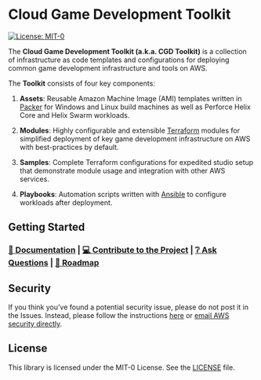 # Cloud Game Development Toolkit

[![License: MIT-0](https://img.shields.io/badge/License-MIT-0)](LICENSE)

The **Cloud Game Development Toolkit (a.k.a. CGD Toolkit)** is a collection of infrastructure as code templates and configurations for deploying common game development infrastructure and tools on AWS. 

The **Toolkit** consists of four key components:

1. **Assets**: Reusable Amazon Machine Image (AMI) templates written in [Packer](https://www.packer.io/) for Windows and Linux build machines as well as Perforce Helix Core and Helix Swarm workloads.

2. **Modules**: Highly configurable and extensible [Terraform](https://www.terraform.io/) modules for simplified deployment of key game development infrastructure on AWS with best-practices by default.

3. **Samples**: Complete Terraform configurations for expedited studio setup that demonstrate module usage and integration with other AWS services.

4. **Playbooks**: Automation scripts written with [Ansible](https://github.com/ansible/ansible) to configure workloads after deployment.

## Getting Started

### **[📖 Documentation](https://aws-games.gitub.io/cloud-game-develelopment/getting-started/)** | **[💻 Contribute to the Project](https://aws-games.gitub.io/cloud-game-develelopment/contributing/)** | **[❔ Ask Questions](https://github.com/aws-games/cloud-game-development-toolkit/discussions/)** | **[🚧 Roadmap](https://github.com/orgs/aws-games/projects/1/views/1)**

## Security

If you think you’ve found a potential security issue, please do not post it in the Issues.  Instead, please follow the instructions [here](https://aws.amazon.com/security/vulnerability-reporting/) or [email AWS security directly](mailto:aws-security@amazon.com).

## License

This library is licensed under the MIT-0 License. See the [LICENSE](LICENSE) file.

